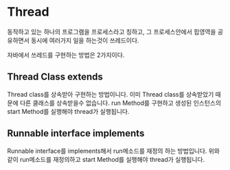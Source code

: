 # Thread
동작하고 있는 하나의 프로그램을 프로세스라고 칭하고, 그 프로세스안에서 힙영역을 공유하면서
동시에 여러가지 일을 하는것이 쓰레드이다.

자바에서 쓰레드를 구현하는 방법은 2가지이다.

## Thread Class extends
Thread class를 상속받아 구현하는 방법이니다.
이미 Thread class를 상속받았기 때문에 다른 클래스를 상속받을수 없습니다.
run Method를 구현하고 생성된 인스턴스의 start Method를 실행해야 thread가 실행됩니다.

## Runnable interface implements
Runnable interface를 implements해서 run메소드를 재정의 하는 방법입니다.
위와 같이 run메소드를 재정의하고 start Method를 실행해야 thread가 실행됩니다.